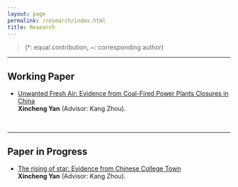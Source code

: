 ```yaml
---
layout: page
permalink: /research/index.html
title: Research
---
```


> (†: equal contribution, ~: corresponding author)

---

## Working Paper

- [Unwanted Fresh Air: Evidence from Coal-Fired Power Plants Closures in China](https://zjuyxc.github.io/mypaper/Unwanted_fresh_air.pdf)<br>**Xincheng Yan** (Advisor: Kang Zhou). 


<br>

---

## Paper in Progress

- [The rising of star: Evidence from Chinese College Town]()<br>**Xincheng Yan** (Advisor: Kang Zhou). 

